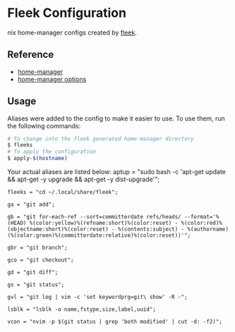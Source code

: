 # Fleek Configuration

nix home-manager configs created by [fleek](https://github.com/ublue-os/fleek).

## Reference

- [home-manager](https://nix-community.github.io/home-manager/)
- [home-manager options](https://nix-community.github.io/home-manager/options.html)

## Usage

Aliases were added to the config to make it easier to use. To use them, run the following commands:

```bash
# To change into the fleek generated home-manager directory
$ fleeks
# To apply the configuration
$ apply-$(hostname)
```

Your actual aliases are listed below:
    aptup = "sudo bash -c 'apt-get update && apt-get -y upgrade && apt-get -y dist-upgrade'";

    fleeks = "cd ~/.local/share/fleek";

    ga = "git add";

    gb = "git for-each-ref --sort=committerdate refs/heads/ --format='%(HEAD) %(color:yellow)%(refname:short)%(color:reset) - %(color:red)%(objectname:short)%(color:reset) - %(contents:subject) - %(authorname) (%(color:green)%(committerdate:relative)%(color:reset))'";

    gbr = "git branch";

    gco = "git checkout";

    gd = "git diff";

    gs = "git status";

    gvl = "git log | vim -c 'set keywordprg=git\ show' -R -";

    lsblk = "lsblk -o name,fstype,size,label,uuid";

    vcon = "nvim -p $(git status | grep 'both modified' | cut -d: -f2)";
